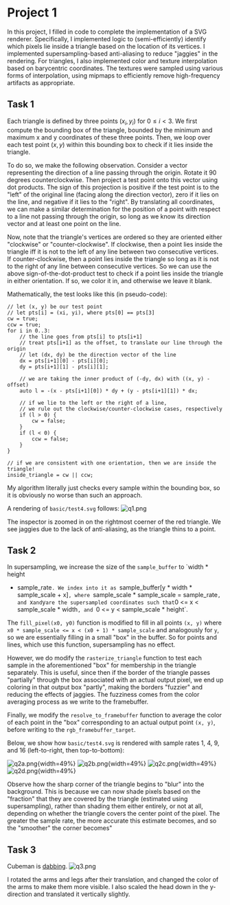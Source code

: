 # Project 1

In this project, I filled in code to complete the implementation of a SVG
renderer. Specifically, I implemented logic to (semi-efficiently) identify which
pixels lie inside a triangle based on the location of its vertices. I
implemented supersampling-based anti-aliasing to reduce "jaggies" in the
rendering. For triangles, I also implemented color and texture interpolation
based on barycentric coordinates. The textures were sampled using various forms
of interpolation, using mipmaps to efficiently remove high-frequency artifacts
as appropriate.

## Task 1
Each triangle is defined by three points $(x_i, y_i)$ for $0 \le i < 3$. We
first compute the bounding box of the triangle, bounded by the minimum and
maximum x and y coordinates of these three points. Then, we loop over each test
point $(x, y)$ within this bounding box to check if it lies inside the triangle.

To do so, we make the following observation. Consider a vector representing the
direction of a line passing through the origin. Rotate it 90 degrees
counterclockwise. Then project a test point onto this vector using dot products.
The sign of this projection is positive if the test point is to the "left" of
the original line (facing along the direction vector), zero if it lies on the
line, and negative if it lies to the "right". By translating all coordinates, we
can make a similar determination for the position of a point with respect to a
line not passing through the origin, so long as we know its direction vector and
at least one point on the line.

Now, note that the triangle's vertices are ordered so they are oriented either
"clockwise" or "counter-clockwise". If clockwise, then a point lies inside the
triangle iff it is not to the left of any line between two consecutive vertices.
If counter-clockwise, then a point lies inside the triangle so long as it is not
to the right of any line between consecutive vertices. So we can use the above
sign-of-the-dot-product test to check if a point lies inside the triangle in
either orientation. If so, we color it in, and otherwise we leave it blank.

Mathematically, the test looks like this (in pseudo-code):
```
// let (x, y) be our test point
// let pts[i] = (xi, yi), where pts[0] == pts[3]
cw = true;
ccw = true;
for i in 0..3:
    // the line goes from pts[i] to pts[i+1]
    // treat pts[i+1] as the offset, to translate our line through the origin
    // let (dx, dy) be the direction vector of the line
    dx = pts[i+1][0] - pts[i][0];
    dy = pts[i+1][1] - pts[i][1];

    // we are taking the inner product of (-dy, dx) with ((x, y) - offset)
    auto l = -(x - pts[i+1][0]) * dy + (y - pts[i+1][1]) * dx;

    // if we lie to the left or the right of a line,
    // we rule out the clockwise/counter-clockwise cases, respectively
    if (l > 0) {
        cw = false;
    }
    if (l < 0) {
        ccw = false;
    }
}

// if we are consistent with one orientation, then we are inside the triangle!
inside_triangle = cw || ccw;
```

My algorithm literally just checks every sample within the bounding box, so it
is obviously no worse than such an approach.

A rendering of `basic/test4.svg` follows: ![q1.png](q1.png)

The inspector is zoomed in on the rightmost coerner of the red triangle. We see
jaggies due to the lack of anti-aliasing, as the triangle thins to a point.

## Task 2
In supersampling, we increase the size of the `sample_buffer` to `width * height
* sample_rate`. We index into it as `sample_buffer[y * width * sample_scale +
x]`, where `sample_scale * sample_scale = sample_rate`, and `x` and `y` are the
supersampled coordinates such that `0 <= x < sample_scale * width`, and `0 <= y
< sample_scale * height`.

The `fill_pixel(x0, y0)` function is modified to fill in all points `(x, y)`
where `x0 * sample_scale <= x < (x0 + 1) * sample_scale` and analogously for
`y`, so we are essentially filling in a small "box" in the buffer. So for points
and lines, which use this function, supersampling has no effect.

However, we do modify the `rasterize_triangle` function to test each sample in
the aforementioned "box" for membership in the triangle separately. This is
useful, since then if the border of the triangle passes "partially" through the
box associated with an actual output pixel, we end up coloring in that output
box "partly", making the borders "fuzzier" and reducing the effects of jaggies.
The fuzziness comes from the color averaging process as we write to the
framebuffer.

Finally, we modify the `resolve_to_framebuffer` function to average the color of
each point in the "box" corresponding to an actual output point `(x, y)`, before
writing to the `rgb_framebuffer_target`.

Below, we show how `basic/test4.svg` is rendered with sample rates 1, 4, 9, and
16 (left-to-right, then top-to-bottom):

![q2a.png](q2a.png){width=49%} ![q2b.png](q2b.png){width=49%}
![q2c.png](q2c.png){width=49%} ![q2d.png](q2d.png){width=49%}

Observe how the sharp corner of the triangle begins to "blur" into the
background. This is because we can now shade pixels based on the "fraction" that
they are covered by the triangle (estimated using supersampling), rather than
shading them either entirely, or not at all, depending on whether the triangle
covers the center point of the pixel. The greater the sample rate, the more
accurate this estimate becomes, and so the "smoother" the corner becomes"

## Task 3
Cubeman is [dabbing](https://en.wikipedia.org/wiki/Dab_(dance)).
![q3.png](q3.png)

I rotated the arms and legs after their translation, and changed the color of
the arms to make them more visible. I also scaled the head down in the
y-direction and translated it vertically slightly.
